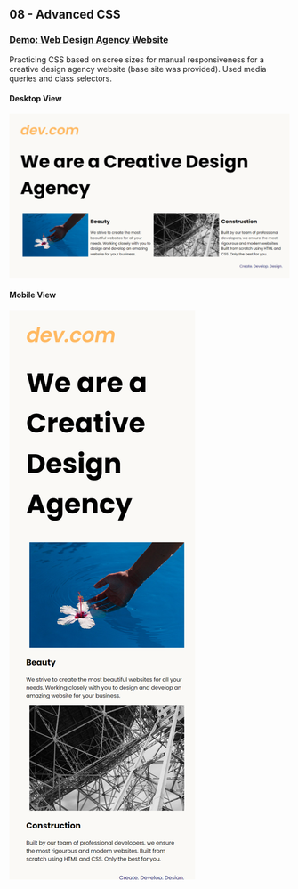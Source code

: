 ## 08 - Advanced CSS

### [Demo: Web Design Agency Website](https://webdesignagencywebsite.gdbecker.repl.co/)

Practicing CSS based on scree sizes for manual responsiveness for a creative design agency website (base site was provided). Used media queries and class selectors.

#### Desktop View

!["Desktop"](./Desktop.png)

#### Mobile View

!["Mobile"](./Mobile.png)
